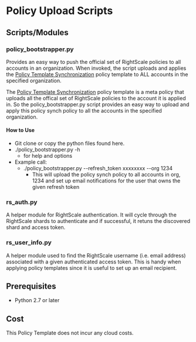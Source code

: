 # Policy Upload Scripts

## Scripts/Modules
### policy_bootstrapper.py
Provides an easy way to push the official set of RightScale policies to all accounts in an organization. When invoked, the script uploads and applies the [Policy Template Synchronization](/tools/policy_sync) policy template to ALL accounts in the specified organization.

The [Policy Template Synchronization](/tools/policy_sync) policy template is a meta policy that uploads all the offical set of RightScale policies to the account it is applied in. So the policy_bootstrapper.py script provides an easy way to upload and apply this policy synch policy to all the accounts in the specified organization.

#### How to Use
* Git clone or copy the python files found here.
* ./policy_bootstrapper.py -h 
  * for help and options
* Example call:
  * ./policy_bootstrapper.py --refresh_token xxxxxxxx --org 1234
    * This will upload the policy synch policy to all accounts in org, 1234 and set up email notifications for the user that owns the given refresh token

### rs_auth.py
A helper module for RightScale authentication. It will cycle through the RightScale shards to authenticate and
if successful, it retuns the discovered shard and access token.

### rs_user_info.py
A helper module used to find the RightScale username (i.e. email address) associated with a given authenticated access token.
This is handy when applying policy templates since it is useful to set up an email recipient.

  
## Prerequisites
* Python 2.7 or later

## Cost
This Policy Template does not incur any cloud costs.
